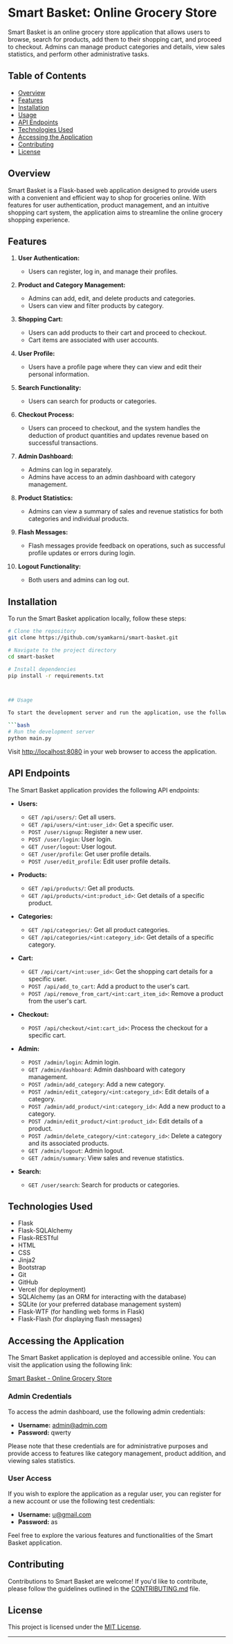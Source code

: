 # Smart Basket: Online Grocery Store

Smart Basket is an online grocery store application that allows users to browse, search for products, add them to their shopping cart, and proceed to checkout. Admins can manage product categories and details, view sales statistics, and perform other administrative tasks.

## Table of Contents

- [Overview](#overview)
- [Features](#features)
- [Installation](#installation)
- [Usage](#usage)
- [API Endpoints](#api-endpoints)
- [Technologies Used](#technologies-used)
- [Accessing the Application](#accessing-the-application)
- [Contributing](#contributing)
- [License](#license)

## Overview

Smart Basket is a Flask-based web application designed to provide users with a convenient and efficient way to shop for groceries online. With features for user authentication, product management, and an intuitive shopping cart system, the application aims to streamline the online grocery shopping experience.

## Features

1. **User Authentication:**
   - Users can register, log in, and manage their profiles.

2. **Product and Category Management:**
   - Admins can add, edit, and delete products and categories.
   - Users can view and filter products by category.

3. **Shopping Cart:**
   - Users can add products to their cart and proceed to checkout.
   - Cart items are associated with user accounts.

4. **User Profile:**
   - Users have a profile page where they can view and edit their personal information.

5. **Search Functionality:**
   - Users can search for products or categories.

6. **Checkout Process:**
   - Users can proceed to checkout, and the system handles the deduction of product quantities and updates revenue based on successful transactions.

7. **Admin Dashboard:**
   - Admins can log in separately.
   - Admins have access to an admin dashboard with category management.

8. **Product Statistics:**
   - Admins can view a summary of sales and revenue statistics for both categories and individual products.

9. **Flash Messages:**
   - Flash messages provide feedback on operations, such as successful profile updates or errors during login.

10. **Logout Functionality:**
    - Both users and admins can log out.

## Installation

To run the Smart Basket application locally, follow these steps:

```bash
# Clone the repository
git clone https://github.com/syamkarni/smart-basket.git

# Navigate to the project directory
cd smart-basket

# Install dependencies
pip install -r requirements.txt



## Usage

To start the development server and run the application, use the following commands:

```bash
# Run the development server
python main.py
```

Visit [http://localhost:8080](http://localhost:8080) in your web browser to access the application.

## API Endpoints

The Smart Basket application provides the following API endpoints:

- **Users:**
  - `GET /api/users/`: Get all users.
  - `GET /api/users/<int:user_id>`: Get a specific user.
  - `POST /user/signup`: Register a new user.
  - `POST /user/login`: User login.
  - `GET /user/logout`: User logout.
  - `GET /user/profile`: Get user profile details.
  - `POST /user/edit_profile`: Edit user profile details.

- **Products:**
  - `GET /api/products/`: Get all products.
  - `GET /api/products/<int:product_id>`: Get details of a specific product.

- **Categories:**
  - `GET /api/categories/`: Get all product categories.
  - `GET /api/categories/<int:category_id>`: Get details of a specific category.

- **Cart:**
  - `GET /api/cart/<int:user_id>`: Get the shopping cart details for a specific user.
  - `POST /api/add_to_cart`: Add a product to the user's cart.
  - `POST /api/remove_from_cart/<int:cart_item_id>`: Remove a product from the user's cart.

- **Checkout:**
  - `POST /api/checkout/<int:cart_id>`: Process the checkout for a specific cart.

- **Admin:**
  - `POST /admin/login`: Admin login.
  - `GET /admin/dashboard`: Admin dashboard with category management.
  - `POST /admin/add_category`: Add a new category.
  - `POST /admin/edit_category/<int:category_id>`: Edit details of a category.
  - `POST /admin/add_product/<int:category_id>`: Add a new product to a category.
  - `POST /admin/edit_product/<int:product_id>`: Edit details of a product.
  - `POST /admin/delete_category/<int:category_id>`: Delete a category and its associated products.
  - `GET /admin/logout`: Admin logout.
  - `GET /admin/summary`: View sales and revenue statistics.

- **Search:**
  - `GET /user/search`: Search for products or categories.



## Technologies Used

- Flask
- Flask-SQLAlchemy
- Flask-RESTful
- HTML
- CSS
- Jinja2
- Bootstrap
- Git
- GitHub
- Vercel (for deployment)
- SQLAlchemy (as an ORM for interacting with the database)
- SQLite (or your preferred database management system)
- Flask-WTF (for handling web forms in Flask)
- Flask-Flash (for displaying flash messages)


## Accessing the Application

The Smart Basket application is deployed and accessible online. You can visit the application using the following link:

[Smart Basket - Online Grocery Store](https://smart-basket.vercel.app/login)

### Admin Credentials

To access the admin dashboard, use the following admin credentials:

- **Username:** admin@admin.com
- **Password:** qwerty

Please note that these credentials are for administrative purposes and provide access to features like category management, product addition, and viewing sales statistics.

### User Access

If you wish to explore the application as a regular user, you can register for a new account or use the following test credentials:

- **Username:** u@gmail.com
- **Password:** as

Feel free to explore the various features and functionalities of the Smart Basket application.



## Contributing


Contributions to Smart Basket are welcome! If you'd like to contribute, please follow the guidelines outlined in the [CONTRIBUTING.md](CONTRIBUTING.md) file.

## License

This project is licensed under the [MIT License](LICENSE).

---

